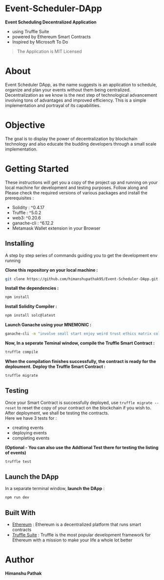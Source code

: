 
# Event-Scheduler-DApp  

**Event Scheduling Decentralized Application**
* using Truffle Suite 
* powered by Ethereum Smart Contracts
* Inspired by Microsoft To Do

> The Application is MIT Licensed

# About
Event Scheduler DApp, as the name suggests is an application to schedule, organize and plan your events without them being centralized. 
Decentralization as we know is the next step of technological advancement involving tons of advantages and improved efficiency.
This is a simple implementation and portrayal of its capabilities.

# Objective
The goal is to display the power of decentralization by blockchain technology and also educate the budding developers through a small scale implementation. 

# Getting Started 
These instructions will get you a copy of the project up and running on your local machine for development and testing purposes. Follow along and Please check the required versions of various packages and install the prerequisites : 

* Solidity : ^0.4.17
* Truffle : ^5.0.2
* web3: ^0.20.6
* ganache-cli : ^6.12.2 
* Metamask Wallet extension in your Browser

## Installing 
A step by step series of commands guiding you to get the development env running  


**Clone this repository on your local machine :**  

```bash
git clone https://github.com/himanshupathak95/Event-Scheduler-DApp.git
```


**Install the dependencies :**  

```bash 
npm install
```  


**Install Solidity Compiler :**

```bash
npm install solc@latest
```


**Launch Ganache using your MNEMONIC :**

```bash
ganache-cli -m "involve small start enjoy weird trust ethics matrix collect zoo bench east"
```


**Now, In a seperate Teminal window, compile the Truffle Smart Contract :**

```bash
truffle compile
```


**When the compilation finishes successfully, the contract is ready for the deploument.**
**Deploy the Truffle Smart Contract :**

```bash
truffle migrate
```


## Testing  

Once your Smart Contract is successfully deployed, use  `truffle migrate --reset`  to reset the copy of your contract on the blockchain if you wish to.
After deployment, we shall be testing the contracts.   
Here we have 3 tests for : 
* creating events
* deploying events
* completing events  

**(Optional - You can also use the Addtional Test there for testing the listing of events)**

```bash
truffle test
```


## Launch the DApp

In a separate terminal window, **launch the DApp** :

```bash
npm run dev
```  


## Built With 

* [Ethereum](https://ethereum.org/en/) : Ethereum is a decentralized platform that runs smart contracts
* [Truffle Suite](https://trufflesuite.com/) : Truffle is the most popular development framework for Ethereum with a mission to make your life a whole lot better  


# Author  

**Himanshu Pathak**
